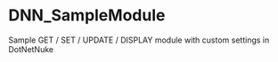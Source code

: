 DNN_SampleModule
================

Sample GET / SET / UPDATE / DISPLAY module with custom settings in DotNetNuke
